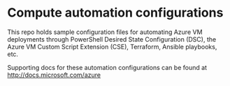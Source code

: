 # Compute automation configurations
This repo holds sample configuration files for automating Azure VM deployments through PowerShell Desired State Configuration (DSC), the Azure VM Custom Script Extension (CSE), Terraform, Ansible playbooks, etc.

Supporting docs for these automation configurations can be found at http://docs.microsoft.com/azure